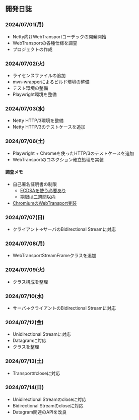 ## 開発日誌

### 2024/07/01(月)

- Netty向けWebTransportコーデックの開発開始
- WebTransportの各種仕様を調査
- プロジェクトの作成

### 2024/07/02(火)

- ライセンスファイルの追加
- mvn-wrapperによるビルド環境の整備
- テスト環境の整備
- Playwright環境を整備

### 2024/07/03(水)

- Netty HTTP/3環境を整備
- Netty HTTP/3のテストケースを追加

### 2024/07/06(土)

- Playwright + Chromeを使ったHTTP/3のテストケースを追加
- WebTransportのコネクション確立処理を実装

#### 調査メモ

- 自己署名証明書の制限
  - [ECDSAを使う必要あり](https://stackoverflow.com/questions/75979276/do-i-have-to-get-a-valid-ssl-certificate-to-make-webtranport-server-examples-wor)
  - [期限は二週間以内](https://qiita.com/alivelime/items/e5c75288f56cd0949dca)
- [ChromiumのWebTransport実装](https://chromium.googlesource.com/chromium/src/+/d622da780b2abe8ae376506323c3a3d26e9ac7da/third_party/blink/renderer/modules/webtransport)

### 2024/07/07(日)

- クライアント→サーバのBidirectional Streamに対応

### 2024/07/08(月)

- WebTransportStreamFrameクラスを追加

### 2024/07/09(火)

- クラス構成を整理

### 2024/07/10(水)

- サーバ→クライアントのBidirectional Streamに対応

### 2024/07/12(金)

- Unidirectional Streamに対応
- Datagramに対応
- クラスを整理

### 2024/07/13(土)

- Transport#closeに対応

### 2024/07/14(日)

- Unidirectional Streamのcloseに対応
- Bidirectional Streamのcloseに対応
- Datagram関連のAPIを改良
